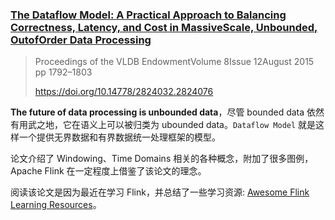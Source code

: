 ### [The Dataflow Model: A Practical Approach to Balancing Correctness, Latency, and Cost in MassiveScale, Unbounded, OutofOrder Data Processing](../pdfs/../../assets/pdfs/the_dataflow_model.pdf)

> Proceedings of the VLDB EndowmentVolume 8Issue 12August 2015 pp 1792–1803
>
> https://doi.org/10.14778/2824032.2824076

**The future of data processing is unbounded data**，尽管 bounded data 依然有用武之地，它在语义上可以被归类为 ubounded data。`Dataflow Model` 就是这样一个提供无界数据和有界数据统一处理框架的模型。

论文介绍了 Windowing、Time Domains 相关的各种概念，附加了很多图例，Apache Flink 在一定程度上借鉴了该论文的理念。

阅读该论文是因为最近在学习 Flink，并总结了一些学习资源: [Awesome Flink Learning Resources](https://zhjwpku.com/2021/11/01/awesome-flink.html)。